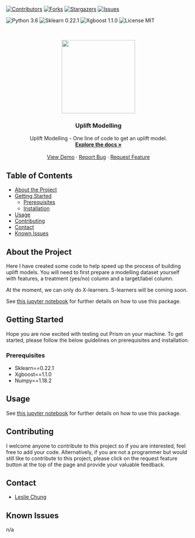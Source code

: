 [![Contributors][contributors-shield]][contributors-url]
[![Forks][forks-shield]][forks-url]
[![Stargazers][stars-shield]][stars-url]
[![Issues][issues-shield]][issues-url]

![Python 3.6](https://img.shields.io/badge/python-3.6-green.svg?style=plastic)
![Sklearn 0.22.1](https://img.shields.io/badge/sklearn-0.22.1-green.svg?style=plastic)
![Xgboost 1.1.0](https://img.shields.io/badge/xgboost-1.1.0-green.svg?style=plastic)
![License MIT](https://img.shields.io/badge/license-MIT-green.svg?style=plastic)

<br />
<p align="center">
  <a href="https://github.com/hklchung/UpliftModelling">
    <img src="https://media-exp1.licdn.com/dms/image/C5112AQF-t5pDKlOayA/article-cover_image-shrink_720_1280/0/1529834998584?e=1617840000&v=beta&t=ObRPC_txYtQs_Z-pBNJh6fxfCXOXtZ_KzFg_jOR9Y9E" height="200">
  </a>

  <h3 align="center">Uplift Modelling</h3>

  </p>
</p>

<p align="center">
  Uplift Modelling - One line of code to get an uplift model.
    <br />
    <a href="https://github.com/hklchung/UpliftModelling"><strong>Explore the docs »</strong></a>
    <br />
    <br />
    <a href="https://github.com/hklchung/UpliftModelling">View Demo</a>
    ·
    <a href="https://github.com/hklchung/UpliftModelling/issues">Report Bug</a>
    ·
    <a href="https://github.com/hklchung/UpliftModelling/issues">Request Feature</a>
  </p>
</p>

<!-- TABLE OF CONTENTS -->
## Table of Contents

* [About the Project](#about-the-project)
* [Getting Started](#getting-started)
  * [Prerequisites](#prerequisites)
  * [Installation](#installation)
* [Usage](#usage)
* [Contributing](#contributing)
* [Contact](#contact)
* [Known Issues](#known-issues)

<!-- ABOUT THE PROJECT -->

## About the Project
Here I have created some code to help speed up the process of building uplift models. You will need to first prepare a modelling dataset yourself with features, a treatment (yes/no) column and a target/label column. 

At the moment, we can only do X-learners. S-learners will be coming soon.

See [this jupyter notebook](https://github.com/hklchung/UpliftModelling/blob/main/How%20to%20run%20uplift_model.ipynb) for further details on how to use this package.

<!-- GETTING STARTED -->

## Getting Started
Hope you are now excited with testing out Prism on your machine. To get started, please follow the below guidelines on prerequisites and installation.

<!-- PREREQUISITES -->

### Prerequisites
* Sklearn==0.22.1
* Xgboost==1.1.0  
* Numpy==1.18.2

<!-- USAGE -->

## Usage
See [this jupyter notebook](https://github.com/hklchung/UpliftModelling/blob/main/How%20to%20run%20uplift_model.ipynb) for further details on how to use this package.
  
<!-- CONTRIBUTING -->

## Contributing
I welcome anyone to contribute to this project so if you are interested, feel free to add your code.
Alternatively, if you are not a programmer but would still like to contribute to this project, please click on the request feature button at the top of the page and provide your valuable feedback.

<!-- CONTACT -->

## Contact
* [Leslie Chung](https://github.com/hklchung)

<!-- KNOWN ISSUES -->

## Known Issues
n/a

<!-- MARKDOWN LINKS & IMAGES -->
<!-- https://www.markdownguide.org/basic-syntax/#reference-style-links -->
[contributors-shield]: https://img.shields.io/github/contributors/hklchung/UpliftModelling.svg?style=flat-square
[contributors-url]: https://github.com/hklchung/UpliftModelling/graphs/contributors
[forks-shield]: https://img.shields.io/github/forks/hklchung/UpliftModelling.svg?style=flat-square
[forks-url]: https://github.com/hklchung/UpliftModelling/network/members
[stars-shield]: https://img.shields.io/github/stars/hklchung/UpliftModelling.svg?style=flat-square
[stars-url]: https://github.com/hklchung/UpliftModelling/stargazers
[issues-shield]: https://img.shields.io/github/issues/hklchung/UpliftModelling.svg?style=flat-square
[issues-url]: https://github.com/hklchung/UpliftModelling/issues
